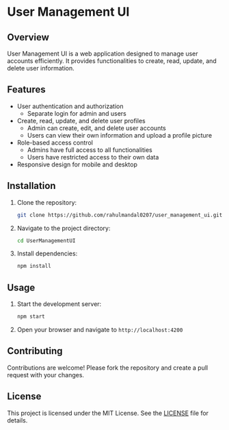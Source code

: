 # User Management UI

## Overview

User Management UI is a web application designed to manage user accounts efficiently. It provides functionalities to create, read, update, and delete user information.

## Features

- User authentication and authorization
  - Separate login for admin and users
- Create, read, update, and delete user profiles
  - Admin can create, edit, and delete user accounts
  - Users can view their own information and upload a profile picture
- Role-based access control
  - Admins have full access to all functionalities
  - Users have restricted access to their own data
- Responsive design for mobile and desktop

## Installation

1. Clone the repository:
   ```bash
   git clone https://github.com/rahulmandal0207/user_management_ui.git
   ```
2. Navigate to the project directory:
   ```bash
   cd UserManagementUI
   ```
3. Install dependencies:
   ```bash
   npm install
   ```

## Usage

1. Start the development server:
   ```bash
   npm start
   ```
2. Open your browser and navigate to `http://localhost:4200`

## Contributing

Contributions are welcome! Please fork the repository and create a pull request with your changes.

## License

This project is licensed under the MIT License. See the [LICENSE](LICENSE) file for details.

